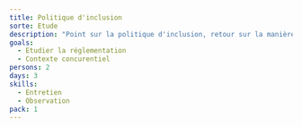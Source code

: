 ```yaml
---
title: Politique d'inclusion
sorte: Etude
description: "Point sur la politique d'inclusion, retour sur la manière de prendre en compte la diversité des personnes."
goals:
  - Etudier la réglementation
  - Contexte concurentiel
persons: 2
days: 3
skills:
  - Entretien
  - Observation
pack: 1
---
```

